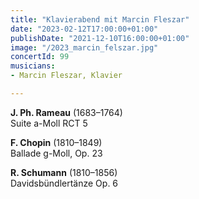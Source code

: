 ```yaml
---
title: "Klavierabend mit Marcin Fleszar"
date: "2023-02-12T17:00:00+01:00"
publishDate: "2021-12-10T16:00:00+01:00"
image: "/2023_marcin_felszar.jpg"
concertId: 99
musicians:
- Marcin Fleszar, Klavier

---
```


__J. Ph. Rameau__ (1683–1764)  
Suite a-Moll RCT 5

__F. Chopin__ (1810–1849)  
Ballade g-Moll, Op. 23

__R. Schumann__ (1810–1856)   
Davidsbündlertänze Op. 6
